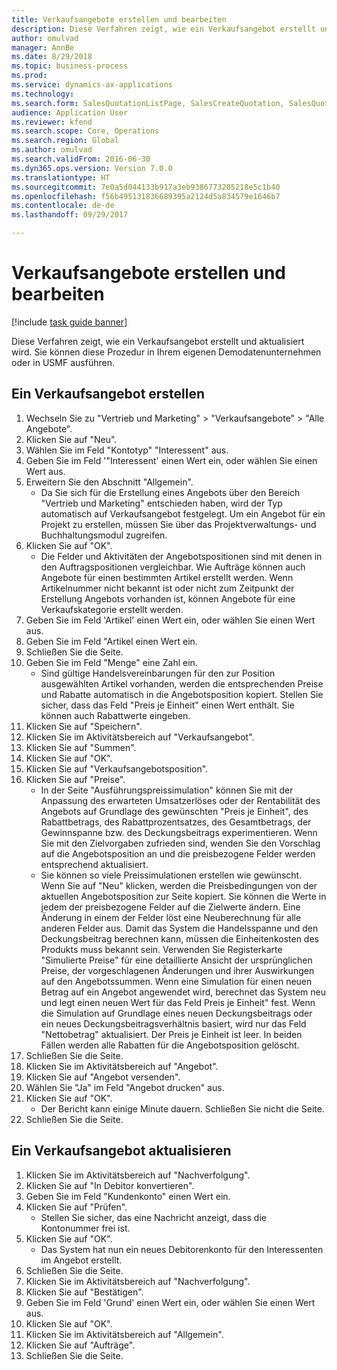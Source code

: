 ```yaml
--- 
title: Verkaufsangebote erstellen und bearbeiten
description: Diese Verfahren zeigt, wie ein Verkaufsangebot erstellt und aktualisiert wird.
author: omulvad
manager: AnnBe
ms.date: 8/29/2018
ms.topic: business-process
ms.prod: 
ms.service: dynamics-ax-applications
ms.technology: 
ms.search.form: SalesQuotationListPage, SalesCreateQuotation, SalesQuotationTable, SalesQuotationTotals, SalesQuotationPriceSimulation, SalesQuotationEditLines, SrsReportViewerForm, smmSetNumSeqIfManual, CustTable, SalesTable
audience: Application User
ms.reviewer: kfend
ms.search.scope: Core, Operations
ms.search.region: Global
ms.author: omulvad
ms.search.validFrom: 2016-06-30
ms.dyn365.ops.version: Version 7.0.0
ms.translationtype: HT
ms.sourcegitcommit: 7e0a5d044133b917a3eb9386773205218e5c1b40
ms.openlocfilehash: f56b495131836689395a2124d5a834579e1646b7
ms.contentlocale: de-de
ms.lasthandoff: 09/29/2017

---
```

# <a name="create-and-edit-sales-quotations"></a>Verkaufsangebote erstellen und bearbeiten

[!include [task guide banner](../../includes/task-guide-banner.md)]

Diese Verfahren zeigt, wie ein Verkaufsangebot erstellt und aktualisiert wird. Sie können diese Prozedur in Ihrem eigenen Demodatenunternehmen oder in USMF ausführen.


## <a name="create-a-sales-quotation"></a>Ein Verkaufsangebot erstellen
1. Wechseln Sie zu "Vertrieb und Marketing" > "Verkaufsangebote" > "Alle Angebote".
2. Klicken Sie auf "Neu".
3. Wählen Sie im Feld "Kontotyp" "Interessent" aus.
4. Geben Sie im Feld '"Interessent' einen Wert ein, oder wählen Sie einen Wert aus.
5. Erweitern Sie den Abschnitt "Allgemein".
    * Da Sie sich für die Erstellung eines Angebots über den Bereich "Vertrieb und Marketing" entschieden haben, wird der Typ automatisch auf Verkaufsangebot festgelegt. Um ein Angebot für ein Projekt zu erstellen, müssen Sie über das Projektverwaltungs- und Buchhaltungsmodul zugreifen.   
6. Klicken Sie auf "OK".
    * Die Felder und Aktivitäten der Angebotspositionen sind mit denen in den Auftragspositionen vergleichbar.   Wie Aufträge können auch Angebote für einen bestimmten Artikel erstellt werden. Wenn Artikelnummer nicht bekannt ist oder nicht zum Zeitpunkt der Erstellung Angebots vorhanden ist, können Angebote für eine Verkaufskategorie erstellt werden.  
7. Geben Sie im Feld 'Artikel' einen Wert ein, oder wählen Sie einen Wert aus.
8. Geben Sie im Feld "Artikel einen Wert ein.
9. Schließen Sie die Seite.
10. Geben Sie im Feld "Menge" eine Zahl ein.
    * Sind gültige Handelsvereinbarungen für den zur Position ausgewählten Artikel vorhanden, werden die entsprechenden Preise und Rabatte automatisch in die Angebotsposition kopiert. Stellen Sie sicher, dass das Feld "Preis je Einheit" einen Wert enthält. Sie können auch Rabattwerte eingeben.  
11. Klicken Sie auf "Speichern".
12. Klicken Sie im Aktivitätsbereich auf "Verkaufsangebot".
13. Klicken Sie auf "Summen".
14. Klicken Sie auf "OK".
15. Klicken Sie auf "Verkaufsangebotsposition".
16. Klicken Sie auf "Preise".
    * In der Seite "Ausführungspreissimulation" können Sie mit der Anpassung des erwarteten Umsatzerlöses oder der Rentabilität des Angebots auf Grundlage des gewünschten "Preis je Einheit", des Rabattbetrags, des Rabattprozentsatzes, des Gesamtbetrags, der Gewinnspanne bzw. des Deckungsbeitrags experimentieren.   Wenn Sie mit den Zielvorgaben zufrieden sind, wenden Sie den Vorschlag auf die Angebotsposition an und die preisbezogene Felder werden entsprechend aktualisiert.  
    * Sie können so viele Preissimulationen erstellen wie gewünscht. Wenn Sie auf "Neu" klicken, werden die Preisbedingungen von der aktuellen Angebotsposition zur Seite kopiert. Sie können die Werte in jedem der preisbezogene Felder auf die Zielwerte ändern. Eine Änderung in einem der Felder löst eine Neuberechnung für alle anderen Felder aus. Damit das System die Handelsspanne und den Deckungsbeitrag berechnen kann, müssen die Einheitenkosten des Produkts muss bekannt sein. Verwenden Sie Registerkarte "Simulierte Preise" für eine detaillierte Ansicht der ursprünglichen Preise, der vorgeschlagenen Änderungen und ihrer Auswirkungen auf den Angebotssummen.   Wenn eine Simulation für einen neuen Betrag auf ein Angebot angewendet wird, berechnet das System neu und legt einen neuen Wert für das Feld Preis je Einheit" fest. Wenn die Simulation auf Grundlage eines neuen Deckungsbeitrags oder ein neues Deckungsbeitragsverhältnis basiert, wird nur das Feld "Nettobetrag" aktualisiert. Der Preis je Einheit ist leer. In beiden Fällen werden alle Rabatten für die Angebotsposition gelöscht.  
17. Schließen Sie die Seite.
18. Klicken Sie im Aktivitätsbereich auf "Angebot".
19. Klicken Sie auf "Angebot versenden".
20. Wählen Sie "Ja" im Feld "Angebot drucken" aus.
21. Klicken Sie auf "OK".
    * Der Bericht kann einige Minute dauern. Schließen Sie nicht die Seite.  
22. Schließen Sie die Seite.

## <a name="update-a-sales-quotation"></a>Ein Verkaufsangebot aktualisieren
1. Klicken Sie im Aktivitätsbereich auf "Nachverfolgung".
2. Klicken Sie auf "In Debitor konvertieren".
3. Geben Sie im Feld "Kundenkonto" einen Wert ein.
4. Klicken Sie auf "Prüfen".
    * Stellen Sie sicher, das eine Nachricht anzeigt, dass die Kontonummer frei ist.  
5. Klicken Sie auf "OK".
    * Das System hat nun ein neues Debitorenkonto für den Interessenten im Angebot erstellt.  
6. Schließen Sie die Seite.
7. Klicken Sie im Aktivitätsbereich auf "Nachverfolgung".
8. Klicken Sie auf "Bestätigen".
9. Geben Sie im Feld 'Grund' einen Wert ein, oder wählen Sie einen Wert aus.
10. Klicken Sie auf "OK".
11. Klicken Sie im Aktivitätsbereich auf "Allgemein".
12. Klicken Sie auf "Aufträge".
13. Schließen Sie die Seite.


